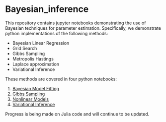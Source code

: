# Bayesian_inference

This repository contains jupyter notebooks demonstrating the use of Bayesian techniques for parameter estimation. 
Specifically, we demonstrate python implementations of the following methods: 
* Bayesian Linear Regression
* Grid Search 
* Gibbs Sampling 
* Metropolis Hastings 
* Laplace approximation
* Variational Inference

These methods are covered in four python notebooks: 
1. [Bayesian Model Fitting](https://nbviewer.jupyter.org/github/PavanChaggar/Bayesian_inference/blob/master/python_tutorials/Bayesian_Model_Fitting.ipynb)
2. [Gibbs Sampling](https://nbviewer.jupyter.org/github/PavanChaggar/Bayesian_inference/blob/master/python_tutorials/Gibbs_Sampling.ipynb)
3. [Nonlinear Models](https://nbviewer.jupyter.org/github/PavanChaggar/Bayesian_inference/blob/master/python_tutorials/Nonlinear_models.ipynb)
4. [Variational Inference](https://nbviewer.jupyter.org/github/PavanChaggar/Bayesian_inference/blob/master/python_tutorials/Variational_Inference.ipynb)

Progress is being made on Julia code and will continue to be updated. 
